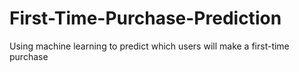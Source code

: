 # First-Time-Purchase-Prediction
Using machine learning to predict which users will make a first-time purchase
